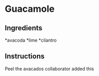 # Guacamole
## Ingredients
*avacoda
*lime
*cilantro
## Instructions
Peel the avacados
collaborator added this

